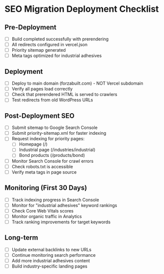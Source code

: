 # SEO Migration Deployment Checklist

## Pre-Deployment
- [ ] Build completed successfully with prerendering
- [ ] All redirects configured in vercel.json
- [ ] Priority sitemap generated
- [ ] Meta tags optimized for industrial adhesives

## Deployment
- [ ] Deploy to main domain (forzabuilt.com) - NOT Vercel subdomain
- [ ] Verify all pages load correctly
- [ ] Check that prerendered HTML is served to crawlers
- [ ] Test redirects from old WordPress URLs

## Post-Deployment SEO
- [ ] Submit sitemap to Google Search Console
- [ ] Submit priority-sitemap.xml for faster indexing
- [ ] Request indexing for priority pages:
  - [ ] Homepage (/)
  - [ ] Industrial page (/industries/industrial)  
  - [ ] Bond products (/products/bond)
- [ ] Monitor Search Console for crawl errors
- [ ] Check robots.txt is accessible
- [ ] Verify meta tags in page source

## Monitoring (First 30 Days)
- [ ] Track indexing progress in Search Console
- [ ] Monitor for "industrial adhesives" keyword rankings
- [ ] Check Core Web Vitals scores
- [ ] Monitor organic traffic in Analytics
- [ ] Track ranking improvements for target keywords

## Long-term
- [ ] Update external backlinks to new URLs
- [ ] Continue monitoring search performance
- [ ] Add more industrial adhesives content
- [ ] Build industry-specific landing pages
